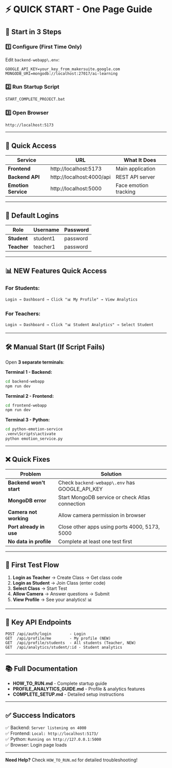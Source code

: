 # ⚡ QUICK START - One Page Guide

## 🚀 Start in 3 Steps

### 1️⃣ **Configure** (First Time Only)
Edit `backend-webapp\.env`:
```env
GOOGLE_API_KEY=your_key_from_makersuite.google.com
MONGODB_URI=mongodb://localhost:27017/ai-learning
```

### 2️⃣ **Run Startup Script**
```bash
START_COMPLETE_PROJECT.bat
```

### 3️⃣ **Open Browser**
```
http://localhost:5173
```

---

## 🎯 Quick Access

| Service | URL | What It Does |
|---------|-----|-------------|
| **Frontend** | http://localhost:5173 | Main application |
| **Backend API** | http://localhost:4000/api | REST API server |
| **Emotion Service** | http://localhost:5000 | Face emotion tracking |

---

## 🔑 Default Logins

| Role | Username | Password |
|------|----------|----------|
| **Student** | student1 | password |
| **Teacher** | teacher1 | password |

---

## 📊 NEW Features Quick Access

### **For Students:**
```
Login → Dashboard → Click "📊 My Profile" → View Analytics
```

### **For Teachers:**
```
Login → Dashboard → Click "📊 Student Analytics" → Select Student
```

---

## 🛠️ Manual Start (If Script Fails)

Open **3 separate terminals**:

**Terminal 1 - Backend:**
```bash
cd backend-webapp
npm run dev
```

**Terminal 2 - Frontend:**
```bash
cd frontend-webapp
npm run dev
```

**Terminal 3 - Python:**
```bash
cd python-emotion-service
.venv\Scripts\activate
python emotion_service.py
```

---

## ❌ Quick Fixes

| Problem | Solution |
|---------|----------|
| **Backend won't start** | Check `backend-webapp\.env` has GOOGLE_API_KEY |
| **MongoDB error** | Start MongoDB service or check Atlas connection |
| **Camera not working** | Allow camera permission in browser |
| **Port already in use** | Close other apps using ports 4000, 5173, 5000 |
| **No data in profile** | Complete at least one test first |

---

## 📝 First Test Flow

1. **Login as Teacher** → Create Class → Get class code
2. **Login as Student** → Join Class (enter code)
3. **Select Class** → Start Test
4. **Allow Camera** → Answer questions → Submit
5. **View Profile** → See your analytics! 📊

---

## 🔌 Key API Endpoints

```
POST /api/auth/login        - Login
GET  /api/profile/me        - My profile (NEW)
GET  /api/profile/students  - All students (Teacher, NEW)
GET  /api/analytics/student/:id - Student analytics
```

---

## 📚 Full Documentation

- **HOW_TO_RUN.md** - Complete startup guide
- **PROFILE_ANALYTICS_GUIDE.md** - Profile & analytics features
- **COMPLETE_SETUP.md** - Detailed setup instructions

---

## ✅ Success Indicators

✅ Backend: `Server listening on 4000`  
✅ Frontend: `Local: http://localhost:5173/`  
✅ Python: `Running on http://127.0.0.1:5000`  
✅ Browser: Login page loads  

---

**Need Help?** Check `HOW_TO_RUN.md` for detailed troubleshooting!
